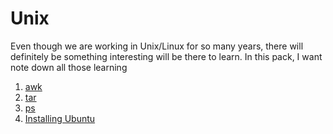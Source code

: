# Unix
Even though we are working in Unix/Linux for so many years, there will definitely be something interesting will be there to learn. In this pack, I want note down all those learning

1. [awk](awk.md) 
2. [tar](tar.md)
3. [ps](process.md)
4. [Installing Ubuntu](Ubuntu.md)